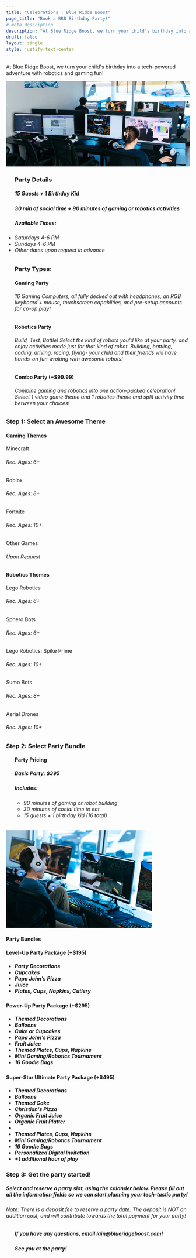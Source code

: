 ```yaml
---
title: "Celebrations | Blue Ridge Boost"
page_title: "Book a BRB Birthday Party!"
# meta description
description: "At Blue Ridge Boost, we turn your child's birthday into a tech-powered adventure with robotics and gaming fun!"
draft: false
layout: single
style: justify-text-center
---
```


<p>At Blue Ridge Boost, we turn your child's birthday into a tech-powered adventure with robotics and gaming fun!</p>
<img src="images/wideroom.webp" alt="BRB Gaming Room">
<!--<img src="images/fullroom.jpg" alt="BRB Gaming Room" width="500">-->
<div class="container section">
    <ul>
    <h3>Party Details</h3>
    <h5><strong>15 Guests + 1 Birthday Kid</strong></h5>
    <h5><strong>30 min of social time + 90 minutes of gaming or robotics activities</strong></h5>    
    <h5><strong>Available Times:</strong></h5> 
    <h6><li>Saturdays 4-6 PM</li>
    <li>Sundays 4-6 PM</li>
    <li>Other dates upon request in advance</li></h6>
</div>
<div class="container section">
<ul>
<h3>Party Types:</h3>
<h4><strong>Gaming Party</strong></h4>
<h6>16 Gaming Computers, all fully decked out with headphones, an RGB keyboard + mouse, touchscreen capablities, and pre-setup accounts for co-op play!</h6>
<h4><strong>Robotics Party</strong></h4>
<h6>Build, Test, Battle! Select the kind of robots you'd like at your party, and enjoy activities made just for that kind of robot. Building, battling, coding, driving, racing, flying- your child and their friends will have hands-on fun wroking with awesome robots!</h6>
<h4><strong>Combo Party (+$99.99)</strong></h4>
<h6>Combine gaming and robotics into one action-packed celebration! Select 1 video game theme and 1 robotics theme and split activity time between your choices!</h6>
</ul>
</div>



<div class="container section">
    <!--This needs to be in a row-->
    <h3>Step 1: Select an Awesome Theme</h3>
    <!--Make this a banner-->
    <div class="row row-cols-3">
        <div class="theme-card">
            <h4>Gaming Themes</h4>
            <!--Subtitle Needed-->
            <body>Minecraft</body> 
            <h6>Rec. Ages: 6+</h6>
            <body>Roblox</body> 
            <h6>Rec. Ages: 8+</h6>
            <body>Fortnite</body>
            <h6>Rec. Ages: 10+</h6>
            <body>Other Games</body> 
            <h6>Upon Request</h6>
        </div>
        <div class="theme-card">
            <h4>Robotics Themes</h4>
            <body>Lego Robotics</body> 
            <h6>Rec. Ages: 6+</h6>
            <body>Sphero Bots</body> 
            <h6>Rec. Ages: 6+</h6>
            <body>Lego Robotics: Spike Prime</body>
            <h6>Rec. Ages: 10+</h6>
            <body>Sumo Bots</body> 
            <h6>Rec. Ages: 8+</h6>
            <body>Aerial Drones</body> 
            <h6>Rec. Ages: 10+</h6>
        </div>
    </div>
</div>

<div class="container section">
        <h3>Step 2: Select Party Bundle</h3>
        <div class="row">
        <div class="columnparty">
        <ul>
            <h4>Party Pricing</h4>
            <h5>Basic Party: $395</h5>
            <h5>Includes:</h5>
            <ul>
                <h6>
                <li>90 minutes of gaming or robot building</li>
                <li>30 minutes of social time to eat</li>
                <li>15 guests + 1 birthday kid (16 total)</li>
                </h6>
            </ul>
            </ul>
        </div>
        <div class="columnparty">
            <img src="images/maxweb.webp" alt="Minecraft Setup" width="400">
        </div>
    </div>
    <div class="row">
        <h4>Party Bundles</h4>
    </div>
    <div class="row row-cols-3">
        <div class="theme-card">
            <!--super charged, gamer, pro, champion, vip-->
                <h4>Level-Up Party Package (+$195)</h4>
                <ul>
                    <h5>
                    <li>Party Decorations</li>
                    <li>Cupcakes</li>
                    <li>Papa John's Pizza</li>
                    <li>Juice</li>
                    <li>Plates, Cups, Napkins, Cutlery</li>
                    </h5>
                </ul>
        </div>
        <div class="theme-card">
                <h4>Power-Up Party Package (+$295)</h4>
                <ul>
                    <h5>
                    <li><strong>Themed Decorations</strong></li>
                    <li><strong>Balloons</strong></li>
                    <li><strong>Cake</strong> or Cupcakes</li>
                    <li>Papa John's Pizza</li>
                    <li>Fruit Juice</li>
                    <li><strong>Themed</strong> Plates, Cups, Napkins</li>
                    <li><strong>Mini Gaming/Robotics Tournament</strong></li>
                    <li><strong>16 Goodie Bags</strong></li>
                    </h5>
                </ul>
        </div>
        <div class="theme-card">
                <h4> Super-Star Ultimate Party Package (+$495)</h4>
                <ul>
                    <h5>
                    <li>Themed Decorations</li>
                    <li>Balloons</li>
                    <li><strong>Themed Cake</strong></li>
                    <li><strong>Christian's Pizza</strong></li>
                    <li><strong>Organic</strong> Fruit Juice</li>
                    <li><strong>Organic</strong> Fruit Platter<li>
                    <li>Themed Plates, Cups, Napkins</li>
                    <li>Mini Gaming/Robotics Tournament</li>
                    <li>16 Goodie Bags</li>
                    <strong><li>Personalized Digital Invitation</li>
                    <li>+1 additional hour of play</li></strong>
                    </h5>
                </ul>
        </div>
    </div>
    <div class="container section">
    <h3>Step 3: Get the party started!</h3>
    <h5>Select and reserve a party slot, using the calander below. Please fill out all the information fields so we can start planning your tech-tastic party!</h5>
    <h6> Note: There is a deposit fee to reserve a party date. The deposit is NOT an addition cost, and will contribute towards the total payment for your party! </h6>
    <!--I would like to make this an "email us" button later on-->
    <ul>
    <!-- <div class="container" id="Celebrations">
<div id="my-store-106136041"></div>
<div><script data-cfasync="false" type="text/javascript" src="https://app.ecwid.com/script.js?106136041&data_platform=code" charset="utf-8"></script><script type="text/javascript"> xProductBrowser("id=my-store-106136041", "defaultCategoryId=184145262");</script></div>
</div> -->
    <!-- add a la carte add ons of baloons and maybe pizza -->
    <!-- add embeded deposit system -->
    <script src="https://embed.ycb.me"	async="true"	data-domain="c0f2o"	data-displaymode="auto"></script>
    <h5>If you have any questions, email <a href="mailto:lain@blueridgeboost.com">lain@blueridgeboost.com</a>!</h5>
    <h5>See you at the party!</h5>
    </ul>
    </div>
</div>

